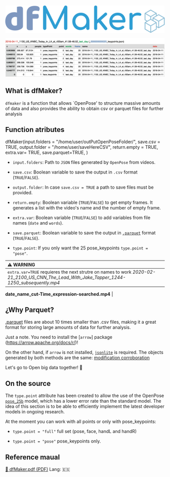 
![](logo_dfMaker.png)

![](table_dfMaker.jpg)



## What is dfMaker?

`dfmaker` is a function that allows `OpenPose' to structure massive amounts of data and also provides the ability to obtain csv or parquet files for further analysis


## Function atributes

dfMaker(input.folders = "/home/user/outPutOpenPoseFolder/",
        save.csv = TRUE,
        output.folder = "/home/user/saveHereCSV", 
        return.empty = TRUE,
        extra.var= TRUE,
        save.parquet=TRUE,
          )

-   `input.folders`: Path to `JSON` files generated by `OpenPose` from videos.

-   `save.csv`: Boolean variable to save the output in `.csv` format (`TRUE`/`FALSE`).

-   `output.folder`: In case `save.csv = TRUE` a path to save files must be provided.

-   `return.empty`: Boolean variable (`TRUE`/`FALSE`) to get empty frames. It generates a list with the video's name and the number of empty frame.

-   `extra.var`: Boolean variable (`TRUE`/`FALSE`) to add variables from file names (`date` and `words`).

-   `save.parquet`: Boolean variable to save the output in [`.parquet`](https://github.com/apache/parquet-format) format  (`TRUE`/`FALSE`).

-   `type.point`: If you only want the 25 pose_keypoints `type.point = "pose"`.



| :warning: WARNING                                                                                                                                       |
|:-----------------------------------------------------------------------|
| `extra.var=TRUE` requieres the next strutre on names to work *2020-02-21_2100_US_CNN_The_Lead_With_Jake_Tapper_1244-1250_subsequently.mp4*

**date_name_cut-Time_expression-searched.mp4**
 |


## ¿Why Parquet?

 [.parquet](https://github.com/apache/parquet-format) files are about 10 times smaller than .csv files, making it a great format for storing large amounts of data for further analysis.
 
 Just a note. You need to install the [`arrow`] package (https://arrow.apache.org/docs/r/)!
 
 On the other hand, if `arrow` is not installed, [`jsonlite`](https://cran.r-project.org/web/packages/jsonlite/index.html) is required. The objects generated by both methods are the same: [modification corroboration](bonus_material/jsonliteVsArrow.R) 

 Let's go to Open big data together! :ghost:


## On the source

The `type.point` attribute has been created to allow the use of the OpenPose [`pose_25b`](https://github.com/CMU-Perceptual-Computing-Lab/openpose_train/blob/master/experimental_models/README.md) model, which has a lower error rate than the standard model. The idea of this section is to be able to efficiently implement the latest developer models in ongoing research.


At the moment you can work with all points or only with pose_keypoints:

* `type.point = "full"` full set (pose, face, handL and handR) 

* `type.point = "pose"` pose_keypoints only.

## Reference maual

[:book: dfMaker.pdf (PDF)](docs/dfMaker.pdf) Lang: :es:



